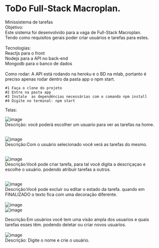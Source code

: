 # ToDo Full-Stack Macroplan. 


Minissistema de tarefas <br/>
Objetivo:<br/>
	Este sistema foi desenvolvido para a vaga de Full-Stack Macroplan. <br/>Tendo como requisitos gerais poder criar usuários e tarefas para estes. <br/><br/>
Tecnologias: <br/>
	Reactjs para o front<br/>
	Nodejs para a API no back-end <br/>
	Mongodb para o banco de dados<br/>
<br/>
Como rodar:
	A API está rodando na heroku e o BD na mlab, portanto é preciso apenas rodar dentro da pasta app o npm start. <br/>

	#1 Faça o clone do projeto
	#2 Entre na pasta app
	#3 Instale  as dependências necessárias com o comando npm install
	#4 Digite no terminal: npm start 
	
Telas:<br/>


![image](https://user-images.githubusercontent.com/78454799/169563000-655c1a7b-f0f0-405e-b8c9-034e9bab4992.png)<br/>
Descrição: você poderá escolher um usuario para ver as tarefas na home.<br/><br/>

![image](https://user-images.githubusercontent.com/78454799/169563462-427a73a4-a0e6-42ce-92a6-69d3f80c4c5b.png)<br/>
Descrição:Com o usuário selecionado você verá as tarefas do mesmo. <br/><br/>

![image](https://user-images.githubusercontent.com/78454799/169563895-f6243c30-6afc-4ac8-b557-3e2b4a857374.png)<br/>
Descrição:Você pode criar tarefa, para tal você digita a descriçaçao e escolhe o usuário. podendo atribuir tarefas a outros. <br/><br/>

![image](https://user-images.githubusercontent.com/78454799/169564397-d92f80d0-c71d-4971-9621-ae94303e718a.png)<br/>
Descrição:Você pode excluir ou editar o estado da tarefa. quando em FINALIZADO o texto fica com uma decoração diferente. <br/><br/>
![image](https://user-images.githubusercontent.com/78454799/169564552-388f89b3-cea3-46aa-99ff-518d2e93192e.png)<br/>
![image](https://user-images.githubusercontent.com/78454799/169564823-2556012f-ffbc-409c-a715-2fe3c0831bf1.png)<br/>

Descrição:Em usuários você tem uma visão ampla dos usuarios e quais tarefas esses têm. podendo deletar ou criar novos usuarios. <br/><br/>
![image](https://user-images.githubusercontent.com/78454799/169565234-6709b65e-9abb-42cd-a13f-b2feb99e0749.png)<br/>
Descrição: Digite o nome e crie o usuário. 



